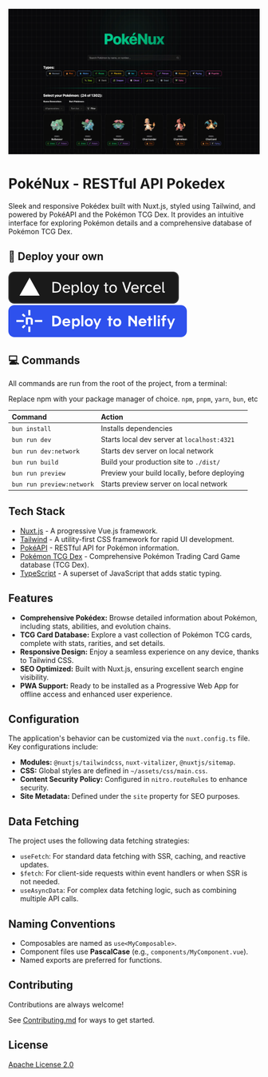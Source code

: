 ![PokéNux](/public/OpenGraph.webp)

# PokéNux - RESTful API Pokedex

Sleek and responsive Pokédex built with Nuxt.js, styled using Tailwind, and powered by PokéAPI and the Pokémon TCG Dex. It provides an intuitive interface for exploring Pokémon details and a comprehensive database of Pokémon TCG Dex.

## 🚀 Deploy your own

[![Deploy with Vercel](_deploy_vercel.svg)](https://vercel.com/new/clone?repository-url=https://github.com/KurutoDenzeru/PokéNux)  [![Deploy with Netlify](_deploy_netlify.svg)](https://app.netlify.com/start/deploy?repository=https://github.com/KurutoDenzeru/PokéNux)

## 💻 Commands

All commands are run from the root of the project, from a terminal:

Replace npm with your package manager of choice. `npm`, `pnpm`, `yarn`, `bun`, etc

| Command                   | Action                                       |
| :------------------------ | :------------------------------------------- |
| `bun install`             | Installs dependencies                        |
| `bun run dev`             | Starts local dev server at `localhost:4321`  |
| `bun run dev:network`     | Starts dev server on local network           |
| `bun run build`           | Build your production site to `./dist/`      |
| `bun run preview`         | Preview your build locally, before deploying |
| `bun run preview:network` | Starts preview server on local network       |

## Tech Stack

- [Nuxt.js](https://nuxt.com/) - A progressive Vue.js framework.
- [Tailwind](https://tailwindcss.com/) - A utility-first CSS framework for rapid UI development.
- [PokéAPI](https://pokeapi.co/) - RESTful API for Pokémon information.
- [Pokémon TCG Dex](https://https://tcgdex.dev/) - Comprehensive Pokémon Trading Card Game database (TCG Dex).
- [TypeScript](https://www.typescriptlang.org/) - A superset of JavaScript that adds static typing.
## Features

- **Comprehensive Pokédex:** Browse detailed information about Pokémon, including stats, abilities, and evolution chains.
- **TCG Card Database:** Explore a vast collection of Pokémon TCG cards, complete with stats, rarities, and set details.
- **Responsive Design:** Enjoy a seamless experience on any device, thanks to Tailwind CSS.
- **SEO Optimized:** Built with Nuxt.js, ensuring excellent search engine visibility.
- **PWA Support:** Ready to be installed as a Progressive Web App for offline access and enhanced user experience.

## Configuration

The application's behavior can be customized via the `nuxt.config.ts` file. Key configurations include:

- **Modules:** `@nuxtjs/tailwindcss`, `nuxt-vitalizer`, `@nuxtjs/sitemap`.
- **CSS:** Global styles are defined in `~/assets/css/main.css`.
- **Content Security Policy:** Configured in `nitro.routeRules` to enhance security.
- **Site Metadata:** Defined under the `site` property for SEO purposes.

## Data Fetching

The project uses the following data fetching strategies:

- `useFetch`: For standard data fetching with SSR, caching, and reactive updates.
- `$fetch`: For client-side requests within event handlers or when SSR is not needed.
- `useAsyncData`: For complex data fetching logic, such as combining multiple API calls.

## Naming Conventions

- Composables are named as `use<MyComposable>`.
- Component files use **PascalCase** (e.g., `components/MyComponent.vue`).
- Named exports are preferred for functions.

## Contributing

Contributions are always welcome!

See [Contributing.md](Contributing.md) for ways to get started.

## License

[Apache License 2.0](LICENSE)

